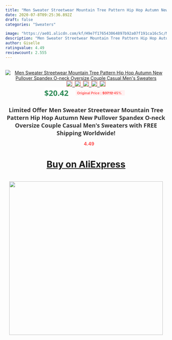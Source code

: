 ```yaml
---
title: "Men Sweater Streetwear Mountain Tree Pattern Hip Hop Autumn New Pullover Spandex O-neck Oversize Couple Casual Men's Sweaters"
date: 2020-07-8T09:25:36.892Z
draft: false
categories: "Sweaters"

image: "https://ae01.alicdn.com/kf/H9e7f176543064897b92a07f191ca16c5c/Men-Sweater-Streetwear-Mountain-Tree-Pattern-Hip-Hop-Autumn-New-Pullover-Spandex-O-neck-Oversize-Couple.jpg"
description: "Men Sweater Streetwear Mountain Tree Pattern Hip Hop Autumn New Pullover Spandex O-neck Oversize Couple Casual Men's Sweaters"
author: Giselle
ratingvalue: 4.49
reviewcount: 2.555
---
```

<br>
<div style="text-align: center;">
<a href="https://s.click.aliexpress.com/e/_AMoPVb" target="_blank" rel="nofollow noopener noreferrer"><img alt="Men Sweater Streetwear Mountain Tree Pattern Hip Hop Autumn New Pullover Spandex O-neck Oversize Couple Casual Men's Sweaters" class="magnifier-image" src="https://ae01.alicdn.com/kf/H9e7f176543064897b92a07f191ca16c5c/Men-Sweater-Streetwear-Mountain-Tree-Pattern-Hip-Hop-Autumn-New-Pullover-Spandex-O-neck-Oversize-Couple.jpg_640x640.jpg">
<br>
<img style="border:1px solid salmon" src="https://ae01.alicdn.com/kf/H9e7f176543064897b92a07f191ca16c5c/Men-Sweater-Streetwear-Mountain-Tree-Pattern-Hip-Hop-Autumn-New-Pullover-Spandex-O-neck-Oversize-Couple.jpg_120x120.jpg">&nbsp;&nbsp;<img style="border:1px solid salmon" src="https://ae01.alicdn.com/kf/Hc3c7cb6e25a94a3fb64d4f025887fbc80/Men-Sweater-Streetwear-Mountain-Tree-Pattern-Hip-Hop-Autumn-New-Pullover-Spandex-O-neck-Oversize-Couple.jpg_120x120.jpg">&nbsp;&nbsp;<img style="border:1px solid salmon" src="https://ae01.alicdn.com/kf/Hefa52cd481334d23b95b36c8a1efde01n/Men-Sweater-Streetwear-Mountain-Tree-Pattern-Hip-Hop-Autumn-New-Pullover-Spandex-O-neck-Oversize-Couple.jpg_120x120.jpg">&nbsp;&nbsp;<img style="border:1px solid salmon" src="https://ae01.alicdn.com/kf/H9fc7720c51a642ba8b2d82d60c536507m/Men-Sweater-Streetwear-Mountain-Tree-Pattern-Hip-Hop-Autumn-New-Pullover-Spandex-O-neck-Oversize-Couple.jpg_120x120.jpg">&nbsp;&nbsp;<img style="border:1px solid salmon" src="https://ae01.alicdn.com/kf/Hfe658468f428487cb74341dc7378afde1/Men-Sweater-Streetwear-Mountain-Tree-Pattern-Hip-Hop-Autumn-New-Pullover-Spandex-O-neck-Oversize-Couple.jpg_120x120.jpg"></a></div><br0>
<div style="text-align: center;"><span style="background-color: white; border: 0px; box-sizing: border-box; color: seagreen; display: inline-block; font-family: &quot;open sans&quot; , &quot;arial&quot; , &quot;helvetica&quot; , sans-serif , &quot;heiti&quot;; font-size: 24px; font-stretch: inherit; font-weight: 700; line-height: inherit; margin: 0px 10px 0px 0px; padding: 0px; vertical-align: middle;">$20.42 </span>
<span style="background: rgb(255 , 241 , 241); border-radius: 3px; border: 0px; box-sizing: border-box; color: #ff4747; display: inline-block; font-family: inherit; font-size: 12px; font-stretch: inherit; font-style: inherit; font-variant: inherit; font-weight: 600; line-height: inherit; margin: 0px; padding: 2px 5px; transform: scale(0.9); vertical-align: middle;">Original Price : <b style="text-decoration: line-through;">$37.12 </b> 45%&nbsp;&nbsp;</span></div>
<h1 style="color: #333333; display: inline-block; font-family: &quot;open sans&quot; , &quot;arial&quot; , &quot;helvetica&quot; , sans-serif , &quot;heiti&quot;; font-size: 18px; font-stretch: inherit; font-weight: 700; text-align: center;">Limited Offer Men Sweater Streetwear Mountain Tree Pattern Hip Hop Autumn New Pullover Spandex O-neck Oversize Couple Casual Men's Sweaters with FREE Shipping Worldwide!</h1>
<div style="color: #ff4747; text-align: center;">
<img src="https://4.bp.blogspot.com/-M0ZcTcb-5uY/XleCXlxnR4I/AAAAAAAAAEc/OrjgMkXV1oMQFaCRZj5HQwOCBcu3w1FegCPcBGAYYCw/s1600/star.png" style="height: 15px;">&nbsp;<b>4.49</b></div>
<div class="button_cont" align="center"><a class="buynow_a" href="https://s.click.aliexpress.com/e/_AMoPVb" target="_blank" rel="nofollow noopener noreferrer"><H1>Buy on AliExpress</H1></a></div><br>
<div class="separator" style="clear: both; text-align: center;">
<img src="https://lh3.googleusercontent.com/-pTy5HemUv9M/XlePHvY0dAI/AAAAAAAAAE4/0nX5iRUoIWY8eMW9Dpxeirr157OZliDIgCLcBGAsYHQ/s1600/badge.gif" width="480">
</div>
